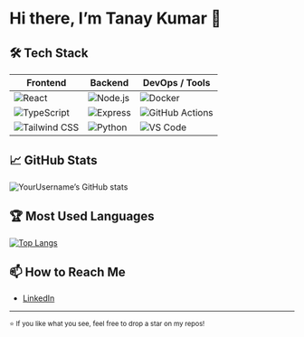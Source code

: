 # Hi there, I’m Tanay Kumar 👋

## 🛠️ Tech Stack
| Frontend                    | Backend                     | DevOps / Tools             |
| --------------------------- | --------------------------- | -------------------------- |
| ![React](https://img.shields.io/badge/-React-20232A?logo=react) | ![Node.js](https://img.shields.io/badge/-Node.js-339933?logo=node.js) | ![Docker](https://img.shields.io/badge/-Docker-2496ED?logo=docker) |
| ![TypeScript](https://img.shields.io/badge/-TypeScript-3178C6?logo=typescript) | ![Express](https://img.shields.io/badge/-Express-000000?logo=express) | ![GitHub Actions](https://img.shields.io/badge/-GitHub%20Actions-2088FF?logo=githubactions) |
| ![Tailwind CSS](https://img.shields.io/badge/-Tailwind_CSS-38B2AC?logo=tailwind-css) | ![Python](https://img.shields.io/badge/-Python-3776AB?logo=python) | ![VS Code](https://img.shields.io/badge/-VS%20Code-007ACC?logo=visual-studio-code) |

## 📈 GitHub Stats
![YourUsername’s GitHub stats](https://github-readme-stats.vercel.app/api?username=TanayKumar-V2&show_icons=true&theme=default)

## 🏆 Most Used Languages
[![Top Langs](https://github-readme-stats.vercel.app/api/top-langs/?username=TanayKumar-V2e&layout=compact&theme=default)](https://github.com/TanayKumar-V2e/github-readme-stats)




## 📫 How to Reach Me
- [LinkedIn](https://www.linkedin.com/in/tanay-kumar-a581102b3/) 

---

<sup>⭐️ If you like what you see, feel free to drop a star on my repos!</sup>
